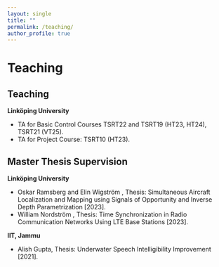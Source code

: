 ```yaml
---
layout: single
title: ""
permalink: /teaching/
author_profile: true
---
```

# <i class="fa fa-fw fa-edit"></i> Teaching #


## Teaching

 **Linköping University**
* TA for Basic Control Courses TSRT22 and TSRT19 (HT23, HT24), TSRT21 (VT25). 
* TA for Project Course: TSRT10 (HT23).

## Master Thesis Supervision

**Linköping University**
* Oskar Ramsberg and Elin Wigström , Thesis: Simultaneous Aircraft Localization and Mapping using Signals of Opportunity and Inverse Depth Parametrization  [2023].
* William Nordström , Thesis: Time Synchronization in Radio Communication Networks Using LTE Base Stations  [2023].

**IIT, Jammu**
* Alish Gupta, Thesis: Underwater Speech Intelligibility Improvement [2021].

<!--
{% include base_path %}
{% for post in site.teaching reversed %}
  {% include archive-single.html %}
{% endfor %}
-->
